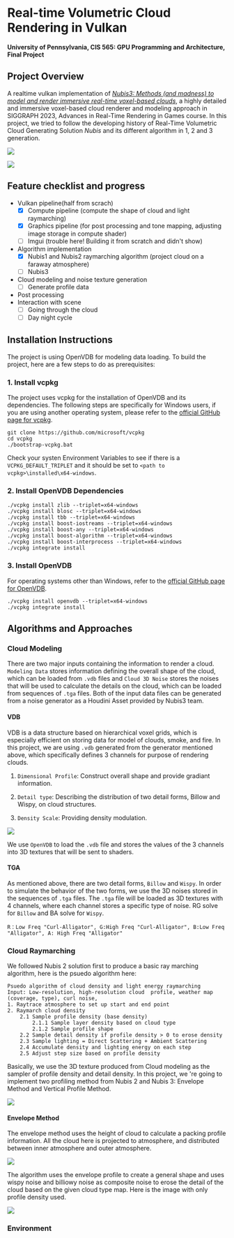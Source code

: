 Real-time Volumetric Cloud Rendering in Vulkan
==================================

**University of Pennsylvania, CIS 565: GPU Programming and Architecture, Final Project**

## Project Overview

A realtime vulkan implementation of [*Nubis3: Methods (and madness) to model and render immersive real-time voxel-based clouds*](https://advances.realtimerendering.com/s2023/Nubis%20Cubed%20(Advances%202023).pdf), a highly detailed and immersive voxel-based cloud renderer and modeling approach in SIGGRAPH 2023, Advances in Real-Time Rendering in Games course. In this project, we tried to follow the developing history of Real-Time Volumetric Cloud Generating Solution *Nubis* and its different algorithm in 1, 2 and 3 generation. 

![](img/cloud_short.gif)

![](img/cloud_day_night.gif)

## Feature checklist and progress
- Vulkan pipeline(half from scrach)
    - [x] Compute pipeline (compute the shape of cloud and light raymarching)
    - [x] Graphics pipeline (for post processing and tone mapping, adjusting image storage in compute shader)
    - [ ] Imgui (trouble here! Building it from scratch and didn't show)
- Algorithm implementation
    - [x] Nubis1 and Nubis2 raymarching algorithm (project cloud on a faraway atmosphere)
    - [ ] Nubis3
- Cloud modeling and noise texture generation
    - [ ] Generate profile data
- Post processing
- Interaction with scene
    - [ ] Going through the cloud
    - [ ] Day night cycle

## Installation Instructions

The project is using OpenVDB for modeling data loading. To build the project, here are a few steps to do as prerequisites:

### 1. Install vcpkg

The project uses vcpkg for the installation of OpenVDB and its dependencies. The following steps are specifically for Windows users, if you are using another operating system, please refer to the  [official GitHub page for vcpkg](https://github.com/microsoft/vcpkg).

```
git clone https://github.com/microsoft/vcpkg
cd vcpkg
./bootstrap-vcpkg.bat
```
Check your systen Environment Variables to see if there is a `VCPKG_DEFAULT_TRIPLET` and it should be set to `<path to vcpkg>\installed\x64-windows`.

### 2. Install OpenVDB Dependencies

```
./vcpkg install zlib --triplet=x64-windows
./vcpkg install blosc --triplet=x64-windows
./vcpkg install tbb --triplet=x64-windows
./vcpkg install boost-iostreams --triplet=x64-windows
./vcpkg install boost-any --triplet=x64-windows
./vcpkg install boost-algorithm --triplet=x64-windows
./vcpkg install boost-interprocess --triplet=x64-windows
./vcpkg integrate install
```

### 3. Install OpenVDB

For operating systems other than Windows, refer to the [official GitHub page for OpenVDB](https://github.com/AcademySoftwareFoundation/openvdb).

```
./vcpkg install openvdb --triplet=x64-windows
./vcpkg integrate install
```

## Algorithms and Approaches
### Cloud Modeling
There are two major inputs containing the information to render a cloud. `Modeling Data` stores information defining the overall shape of the cloud, which can be loaded from `.vdb` files and `Cloud 3D Noise` stores the noises that will be used to calculate the details on the cloud, which can be loaded from sequences of `.tga` files. Both of the input data files can be generated from a noise generator as a Houdini Asset provided by Nubis3 team.

#### VDB

VDB is a data structure based on hierarchical voxel grids, which is especially efficient on storing data for model of clouds, smoke, and fire. In this project, we are using `.vdb` generated from the generator mentioned above, which specifically defines 3 channels for purpose of rendering clouds. 

1. `Dimensional Profile`: Construct overall shape and provide gradiant information. 

2. `Detail type`: Describing the distribution of two detail forms, Billow and Wispy, on cloud structures. 

3. `Density Scale`: Providing density modulation.

![](img/readmeref1.png)

We use `OpenVDB` to load the `.vdb` file and stores the values of the 3 channels into 3D textures that will be sent to shaders.

#### TGA

As mentioned above, there are two detail forms, `Billow` and `Wispy`. In order to simulate the behavior of the two forms, we use the 3D noises stored in the sequences of `.tga` files. The `.tga` file will be loaded as 3D textures with 4 channels, where each channel stores a specific type of noise. RG solve for `Billow` and BA solve for `Wispy`.

```
R：Low Freq "Curl-Alligator", G:High Freq "Curl-Alligator", B:Low Freq "Alligator", A: High Freq "Alligator"
```

### Cloud Raymarching
We followed Nubis 2 solution first to produce a basic ray marching algorithm, here is the psuedo algorithm here:
```
Psuedo algorithm of cloud density and light energy raymarching
Input: Low-resolution, high-resolution cloud  profile, weather map (coverage, type), curl noise,
1. Raytrace atmosphere to set up start and end point
2. Raymarch cloud density
    2.1 Sample profile density (base density)
        2.1.1 Sample layer density based on cloud type
        2.1.2 Sample profile shape
    2.2 Sample detail density if profile density > 0 to erose density
    2.3 Sample lighting = Direct Scattering + Ambient Scattering 
    2.4 Accumulate density and lighting energy on each step
    2.5 Adjust step size based on profile density
```

Basically, we use the 3D texture produced from Cloud modeling as the sampler of profile density and detail density. In this project, we 're going to implement two profiling method from Nubis 2 and Nubis 3: Envelope Method and Vertical Profile Method. 

![](img/profile.png)

#### Envelope Method
The envelope method uses the height of cloud to calculate a packing profile information. All the cloud here is projected to atmosphere, and distributed between inner atmosphere and outer atmosphere. 

![](img/envelope.png)

The algorithm uses the envelope profile to create a general shape and uses wispy noise and billiowy noise as composite noise to erose the detail of the cloud based on the given cloud type map. Here is the image with only profile density used.

![](img/profile_sample.png)

### Environment
